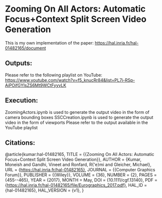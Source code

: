 # Zooming On All Actors: Automatic Focus+Context Split Screen Video Generation

This is my own implementation of the paper: https://hal.inria.fr/hal-01482165/document

## Outputs:

Please refer to the following playlist on YouTube: https://www.youtube.com/watch?v=f5_knucRr84&list=PL7i-RSp-AiPOifGYIsZS6Mt9WCtFyyvLK

## Execution:

ZoomingActors.ipynb is used to generate the output video in the form of camera bounding boxes
SSCCreation.ipynb is used to generate the output video in the form of viewports
Please refer to the output available in the YouTube playlist

## Citations:

@article{kumar:hal-01482165,
  TITLE = {{Zooming On All Actors: Automatic Focus+Context Split Screen Video Generation}},
  AUTHOR = {Kumar, Moneish and Gandhi, Vineet and Ronfard, R{\'e}mi and Gleicher, Michael},
  URL = {https://hal.inria.fr/hal-01482165},
  JOURNAL = {{Computer Graphics Forum}},
  PUBLISHER = {{Wiley}},
  VOLUME = {36},
  NUMBER = {2},
  PAGES = {455--465},
  YEAR = {2017},
  MONTH = May,
  DOI = {10.1111/cgf.13140},
  PDF = {https://hal.inria.fr/hal-01482165/file/Eurographics_2017.pdf},
  HAL_ID = {hal-01482165},
  HAL_VERSION = {v1},
}

